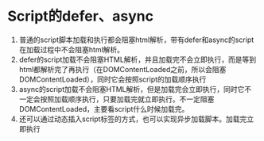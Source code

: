 # Script的defer、async

1. 普通的script脚本加载和执行都会阻塞html解析，带有defer和async的script在加载过程中不会阻塞html解析。
2. defer的script加载不会阻塞HTML解析，并且加载完不会立即执行，而是等到html都解析完了再执行（在DOMContentLoaded之前，所以会阻塞DOMContentLoaded），同时它会按照script的加载顺序执行
3. async的script加载不会阻塞HTML解析，但是加载完会立即执行，同时它不一定会按照加载顺序执行，只要加载完就立即执行。不一定阻塞DOMContentLoaded，主要看script什么时候加载完。
4. 还可以通过动态插入script标签的方式，也可以实现异步加载脚本。加载完立即执行